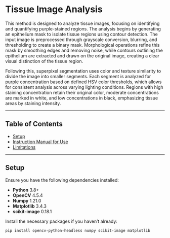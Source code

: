 # Tissue Image Analysis

This method is designed to analyze tissue images, focusing on identifying and quantifying purple-stained regions. The analysis begins by generating an epithelium mask to isolate tissue regions using contour detection. The input image is preprocessed through grayscale conversion, blurring, and thresholding to create a binary mask. Morphological operations refine this mask by smoothing edges and removing noise, while contours outlining the epithelium are extracted and drawn on the original image, creating a clear visual distinction of the tissue region.

Following this, superpixel segmentation uses color and texture similarity to divide the image into smaller segments. Each segment is analyzed for purple concentration based on defined HSV color thresholds, which allows for consistent analysis across varying lighting conditions. Regions with high staining concentration retain their original color, moderate concentrations are marked in white, and low concentrations in black, emphasizing tissue areas by staining intensity.

---

## Table of Contents
- [Setup](#setup)
- [Instruction Manual for Use](#instruction-manual-for-use)
- [Limitations](#limitations)

---

## Setup

Ensure you have the following dependencies installed:

- **Python** 3.8+
- **OpenCV** 4.5.4
- **Numpy** 1.21.0
- **Matplotlib** 3.4.3
- **scikit-image** 0.18.1

Install the necessary packages if you haven’t already:
```bash
pip install opencv-python-headless numpy scikit-image matplotlib
